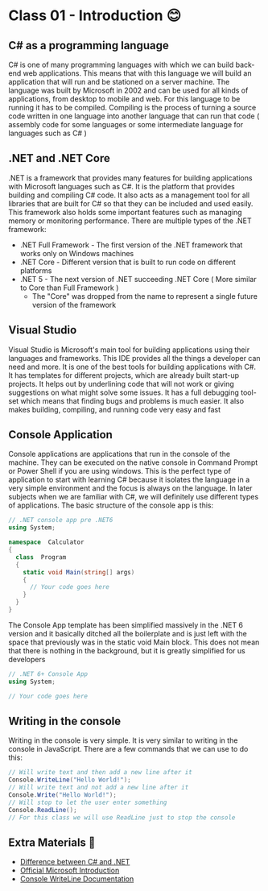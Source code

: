 # Class 01 - Introduction 😊

## C# as a programming language

C# is one of many programming languages with which we can build back-end web applications. This means that with this language we will build an application that will run and be stationed on a server machine. The language was built by Microsoft in 2002 and can be used for all kinds of applications, from desktop to mobile and web. For this language to be running it has to be compiled. Compiling is the process of turning a source code written in one language into another language that can run that code ( assembly code for some languages or some intermediate language for languages such as C# )

## .NET and .NET Core

.NET is a framework that provides many features for building applications with Microsoft languages such as C#. It is the platform that provides building and compiling C# code. It also acts as a management tool for all libraries that are built for C# so that they can be included and used easily. This framework also holds some important features such as managing memory or monitoring performance. There are multiple types of the .NET framework:

* .NET Full Framework - The first version of the .NET framework that works only on Windows machines
* .NET Core - Different version that is built to run code on different platforms
* .NET 5 - The next version of .NET succeeding .NET Core ( More similar to Core than Full Framework )
  * The "Core" was dropped from the name to represent a single future version of the framework

## Visual Studio

Visual Studio is Microsoft's main tool for building applications using their languages and frameworks. This IDE provides all the things a developer can need and more. It is one of the best tools for building applications with C#. It has templates for different projects, which are already built start-up projects. It helps out by underlining code that will not work or giving suggestions on what might solve some issues. It has a full debugging tool-set which means that finding bugs and problems is much easier. It also makes building, compiling, and running code very easy and fast

## Console Application

Console applications are applications that run in the console of the machine. They can be executed on the native console in Command Prompt or Power Shell if you are using windows. This is the perfect type of application to start with learning C# because it isolates the language in a very simple environment and the focus is always on the language. In later subjects when we are familiar with C#, we will definitely use different types of applications. The basic structure of the console app is this:

```csharp
// .NET console app pre .NET6
using System; 

namespace  Calculator 
{ 
  class  Program 
  { 
    static void Main(string[] args) 
    { 
      // Your code goes here
    } 
  } 
}
```

The Console App template has been simplified massively in the .NET 6 version and it basically ditched all the boilerplate and is just left with the space that previously was in the static void Main block. This does not mean that there is nothing in the background, but it is greatly simplified for us developers

```csharp
// .NET 6+ Console App
using System; 

// Your code goes here
```

## Writing in the console

Writing in the console is very simple. It is very similar to writing in the console in JavaScript. There are a few commands that we can use to do this:

```csharp
// Will write text and then add a new line after it
Console.WriteLine("Hello World!");
// Will write text and not add a new line after it
Console.Write("Hello World!");
// Will stop to let the user enter something
Console.ReadLine();
// For this class we will use ReadLine just to stop the console
```

## Extra Materials 📘

* [Difference between C# and .NET](https://www.educba.com/c-sharp-vs-net/)
* [Official Microsoft Introduction](https://docs.microsoft.com/en-us/dotnet/csharp/tutorials/intro-to-csharp/)
* [Console WriteLine Documentation](https://docs.microsoft.com/en-us/dotnet/api/system.console.writeline?view=netcore-3.1)
